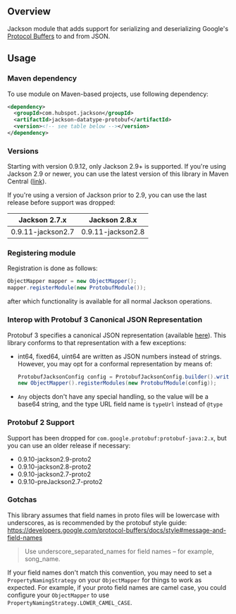 ## Overview

Jackson module that adds support for serializing and deserializing Google's 
[Protocol Buffers](https://code.google.com/p/protobuf/) to and from JSON.

## Usage

### Maven dependency

To use module on Maven-based projects, use following dependency:

```xml
<dependency>
  <groupId>com.hubspot.jackson</groupId>
  <artifactId>jackson-datatype-protobuf</artifactId>
  <version><!-- see table below --></version>
</dependency>
```

### Versions

Starting with version 0.9.12, only Jackson 2.9+ is supported. If you're using Jackson 2.9 or newer, you can use the latest version of this library in Maven Central ([link](https://search.maven.org/artifact/com.hubspot.jackson/jackson-datatype-protobuf)).

If you're using a version of Jackson prior to 2.9, you can use the last release before support was dropped:

| Jackson 2.7.x | Jackson 2.8.x |
| ------------- | ------------- |
| 0.9.11-jackson2.7 | 0.9.11-jackson2.8 

### Registering module

Registration is done as follows:

```java
ObjectMapper mapper = new ObjectMapper();
mapper.registerModule(new ProtobufModule());
```

after which functionality is available for all normal Jackson operations.

### Interop with Protobuf 3 Canonical JSON Representation

Protobuf 3 specifies a canonical JSON representation (available [here](https://developers.google.com/protocol-buffers/docs/proto3#json)). This library conforms to that representation with a few exceptions:
- int64, fixed64, uint64 are written as JSON numbers instead of strings. However, you may opt for a conformal representation by means of:
  ```java
  ProtobufJacksonConfig config = ProtobufJacksonConfig.builder().writeLongsAsStrings(true).build();
  new ObjectMapper().registerModules(new ProtobufModule(config));
  ```
- `Any` objects don't have any special handling, so the value will be a base64 string, and the type URL field name is `typeUrl` instead of `@type`

### Protobuf 2 Support

Support has been dropped for `com.google.protobuf:protobuf-java:2.x`, but you can use an older release if necessary:
- 0.9.10-jackson2.9-proto2
- 0.9.10-jackson2.8-proto2
- 0.9.10-jackson2.7-proto2
- 0.9.10-preJackson2.7-proto2

### Gotchas

This library assumes that field names in proto files will be lowercase with underscores, as is recommended by the protobuf style guide: https://developers.google.com/protocol-buffers/docs/style#message-and-field-names
> Use underscore_separated_names for field names – for example, song_name.

If your field names don't match this convention, you may need to set a `PropertyNamingStrategy` on your `ObjectMapper` for things to work as expected. For example, if your proto field names are camel case, you could configure your `ObjectMapper` to use `PropertyNamingStrategy.LOWER_CAMEL_CASE`.
